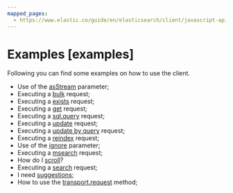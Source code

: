 ```yaml
---
mapped_pages:
  - https://www.elastic.co/guide/en/elasticsearch/client/javascript-api/current/examples.html
---
```


# Examples [examples]

Following you can find some examples on how to use the client.

* Use of the [asStream](/reference/as_stream_examples.md) parameter;
* Executing a [bulk](/reference/bulk_examples.md) request;
* Executing a [exists](/reference/exists_examples.md) request;
* Executing a [get](/reference/get_examples.md) request;
* Executing a [sql.query](/reference/sql_query_examples.md) request;
* Executing a [update](/reference/update_examples.md) request;
* Executing a [update by query](/reference/update_by_query_examples.md) request;
* Executing a [reindex](/reference/reindex_examples.md) request;
* Use of the [ignore](/reference/ignore_examples.md) parameter;
* Executing a [msearch](/reference/msearch_examples.md) request;
* How do I [scroll](/reference/scroll_examples.md)?
* Executing a [search](/reference/search_examples.md) request;
* I need [suggestions](/reference/suggest_examples.md);
* How to use the [transport.request](/reference/transport_request_examples.md) method;















